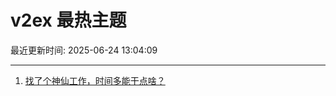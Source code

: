 # v2ex 最热主题

最近更新时间: 2025-06-24 13:04:09

--- 
1. [找了个神仙工作，时间多能干点啥？](https://www.v2ex.com/t/1140565) 
